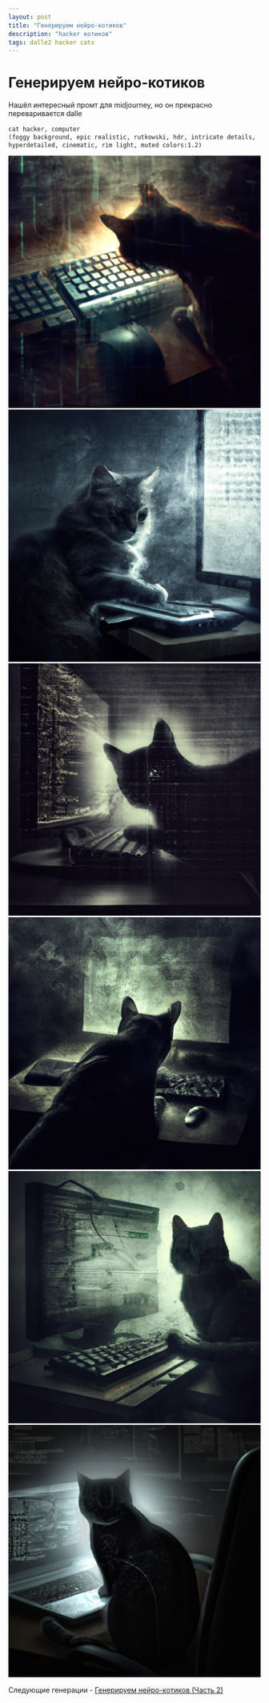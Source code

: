 ```yaml
---
layout: post
title: "Генерируем нейро-котиков"
description: "hacker котиков"
tags: dalle2 hacker cats
---
```

# Генерируем нейро-котиков

Нашёл интересный промт для midjourney, но он прекрасно переваривается dalle
```
cat hacker, computer
(foggy background, epic realistic, rutkowski, hdr, intricate details, hyperdetailed, cinematic, rim light, muted colors:1.2)
```

![hacker-cat](/assets/blog/dalle2-hacker-cat/hacker_cat.jpg)
![hacker-cat-2](/assets/blog/dalle2-hacker-cat/hacker_cat2.jpg)
![hacker-cat-3](/assets/blog/dalle2-hacker-cat/hacker_cat3.jpg)
![hacker-cat-4](/assets/blog/dalle2-hacker-cat/hacker_cat4.jpg)
![hacker-cat-5](/assets/blog/dalle2-hacker-cat/hacker_cat5.jpg)
![hacker-cat-6](/assets/blog/dalle2-hacker-cat/hacker_cat6.jpg)

Следующие генерации - [Генерируем нейро-котиков (Часть 2)](/2024/09/10/dalle2-cat-hacker.html)